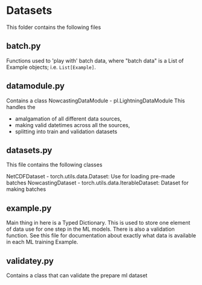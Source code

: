 # Datasets

This folder contains the following files

## batch.py

Functions used to 'play with' batch data, where "batch data" is a List of Example objects; i.e. `List[Example]`.

## datamodule.py

Contains a class NowcastingDataModule - pl.LightningDataModule
This handles the
 - amalgamation of all different data sources,
 - making valid datetimes across all the sources,
 - splitting into train and validation datasets


## datasets.py

This file contains the following classes

NetCDFDataset - torch.utils.data.Dataset: Use for loading pre-made batches
NowcastingDataset - torch.utils.data.IterableDataset: Dataset for making batches


## example.py

Main thing in here is a Typed Dictionary. This is used to store one element of data use for one step in the ML models.
There is also a validation function. See this file for documentation about exactly what data is available in each ML
training Example.

## validatey.py

Contains a class that can validate the prepare ml dataset
